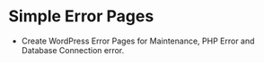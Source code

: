 # Simple Error Pages

- Create WordPress Error Pages for Maintenance, PHP Error and Database Connection error.
